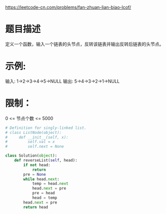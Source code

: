 https://leetcode-cn.com/problems/fan-zhuan-lian-biao-lcof/
# 题目描述
定义一个函数，输入一个链表的头节点，反转该链表并输出反转后链表的头节点。

# 示例:
输入: 1->2->3->4->5->NULL
输出: 5->4->3->2->1->NULL
 
# 限制：
0 <= 节点个数 <= 5000

```python
# Definition for singly-linked list.
# class ListNode(object):
#     def __init__(self, x):
#         self.val = x
#         self.next = None

class Solution(object):
    def reverseList(self, head):
        if not head:
            return
        pre = None
        while head.next:
            temp = head.next
            head.next = pre
            pre = head
            head = temp
        head.next = pre
        return head
```